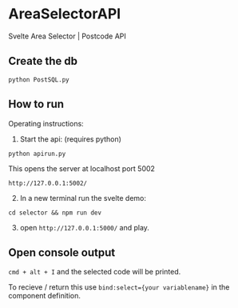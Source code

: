 # AreaSelectorAPI
Svelte Area Selector | Postcode API 

## Create the db

`python PostSQL.py`


## How to run

Operating instructions:

1. Start the api: (requires python)

`python apirun.py`

This opens the server at localhost port 5002

`http://127.0.0.1:5002/`

2. In a new terminal run the svelte demo:

`cd selector && npm run dev`

3. open `http://127.0.0.1:5000/` and play. 





##  Open console output
`cmd + alt + I` and the selected code will be printed. 


To recieve / return this use `bind:select={your variablename}`
in the component definition.   